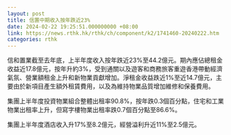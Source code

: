 ```yaml
---
layout: post
title: 信置中期收入按年跌近23%
date: 2024-02-22 19:25:51.000000000 +08:00
link: https://news.rthk.hk/rthk/ch/component/k2/1741460-20240222.htm
categories: rthk
---
```


信和置業截至去年底，上半年度收入按年跌近23%至44.2億元。期內應佔總租金收益近17.8億元，按年升約3%，受到通關以及遊客和商務旅客重遊香港帶動經濟氣氛、營業額租金上升和新物業貢獻增加。淨租金收益跌近1%至近14.7億元，主要由於新項目產生額外租賃費用，以及為維持物業品質增加維修和保養費用。

集團上半年度投資物業組合整體出租率90.8%，按年跌0.3個百分點，住宅和工業物業出租率上升，但寫字樓物業出租率跌0.7個百分點至86.6%。

集團上半年度酒店收入升17%至8.2億元，經營溢利升近11%至2.5億元。

